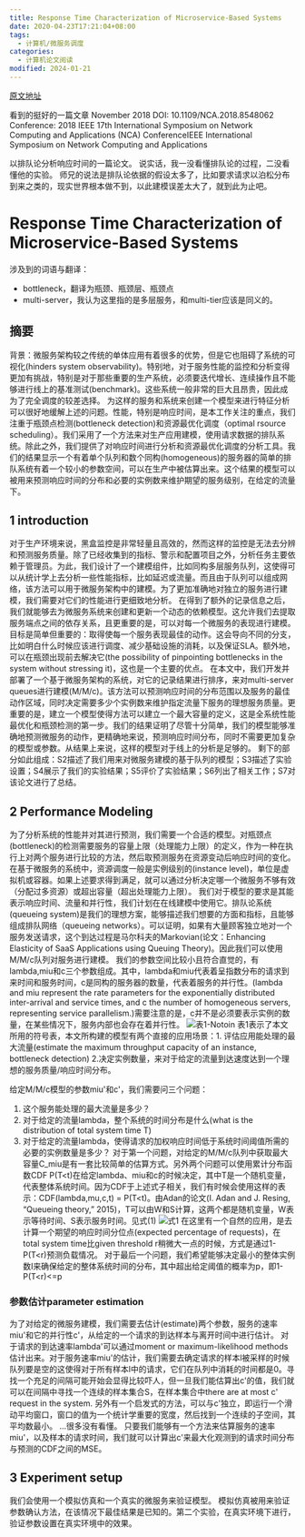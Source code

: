 ```yaml
---
title: Response Time Characterization of Microservice-Based Systems
date: 2020-04-23T17:21:04+08:00
tags:
  - 计算机/微服务调度
categories:
  - 计算机论文阅读
modified: 2024-01-21
---
```


[原文地址](https://github.com/wtysos11/blogWiki/issues/23)

看到的挺好的一篇文章
November 2018
DOI: 10.1109/NCA.2018.8548062
Conference: 2018 IEEE 17th International Symposium on Network Computing and Applications (NCA)
ConferenceIEEE International Symposium on Network Computing and Applications

以排队论分析响应时间的一篇论文。
说实话，我一没看懂排队论的过程，二没看懂他的实验。
师兄的说法是排队论依据的假设太多了，比如要求请求以泊松分布到来之类的，现实世界根本做不到，以此建模误差太大了，就到此为止吧。

# Response Time Characterization of Microservice-Based Systems
涉及到的词语与翻译：
* bottleneck，翻译为瓶颈、瓶颈层、瓶颈点
* multi-server，我认为这里指的是多层服务，和multi-tier应该是同义的。
## 摘要
背景：微服务架构较之传统的单体应用有着很多的优势，但是它也阻碍了系统的可视化(hinders system observability)。特别地，对于服务性能的监控和分析变得更加有挑战，特别是对于那些重要的生产系统，必须要迭代增长、连续操作且不能够进行线上的基准测试(benchmark)。这些系统一般非常的巨大且昂贵，因此成为了完全调度的较差选择。
为这样的服务和系统来创建一个模型来进行特征分析可以很好地缓解上述的问题。性能，特别是响应时间，是本工作关注的重点，我们注重于瓶颈点检测(bottleneck detection)和资源最优化调度（optimal rsource scheduling）。我们采用了一个方法来对生产应用建模，使用请求数据的排队系统。除此之外，我们提供了对响应时间进行分析和资源最优化调度的分析工具。我们的结果显示一个有着单个队列和数个同构(homogeneous)的服务器的简单的排队系统有着一个较小的参数空间，可以在生产中被估算出来。这个结果的模型可以被用来预测响应时间的分布和必要的实例数来维护期望的服务级别，在给定的流量下。

## 1 introduction
对于生产环境来说，黑盒监控是非常轻量且高效的，然而这样的监控是无法去分辨和预测服务质量。除了已经收集到的指标、警示和配置项目之外，分析任务主要依赖于管理员。为此，我们设计了一个建模组件，比如同构多层服务队列，这使得可以从统计学上去分析一些性能指标，比如延迟或流量。而且由于队列可以组成网络，该方法可以用于微服务架构中的建模。为了更加准确地对独立的服务进行建模，我们需要对它们的性能进行更细致地分析。
在得到了额外的记录信息之后，我们就能够去为微服务系统来创建和更新一个动态的依赖模型。这允许我们去提取服务端点之间的依存关系，且更重要的是，可以对每一个微服务的表现进行建模。目标是简单但重要的：取得使每一个服务表现最佳的动作。这会导向不同的分支，比如明白什么时候应该进行调度、减少基础设施的消耗，以及保证SLA。额外地，可以在瓶颈出现前去解决它(the possibility of pinpointing bottlenecks in the system without stressing it)，这也是一个主要的优点。
在本文中，我们开发并部署了一个基于微服务架构的系统，对它的记录结果进行排序，来对multi-server queues进行建模(M/M/c)。该方法可以预测响应时间的分布范围以及服务的最佳动作区域，同时决定需要多少个实例数来维护指定流量下服务的理想服务质量。更重要的是，建立一个模型使得方法可以建立一个最大容量的定义，这是全系统性能最优化和瓶颈检测的第一步。我们的结果证明了尽管十分简单，我们的模型能够准确地预测微服务的动作，更精确地来说，预测响应时间分布，同时不需要更加复杂的模型或参数。从结果上来说，这样的模型对于线上的分析是足够的。
剩下的部分如此组成：S2描述了我们用来对微服务建模的基于队列的模型；S3描述了实验设置；S4展示了我们的实验结果；S5评价了实验结果；S6列出了相关工作；S7对该论文进行了总结。

## 2 Performance Modeling
为了分析系统的性能并对其进行预测，我们需要一个合适的模型。对瓶颈点(bottleneck)的检测需要服务的容量上限（处理能力上限）的定义，作为一种在执行上对两个服务进行比较的方法，然后取预测服务在资源变动后响应时间的变化。在基于微服务的系统中，资源调度一般是实例级别的(instance level)，单位是虚拟机或容器。如果上述要求得到满足，就可以通过分析决定哪一个微服务不够有效（分配过多资源）或超出容量（超出处理能力上限）。
我们对于模型的要求是其能表示响应时间、流量和并行性，我们计划在在线建模中使用它。排队论系统(queueing system)是我们的理想方案，能够描述我们想要的方面和指标，且能够组成排队网络（queueing networks）。可以证明，如果有大量顾客独立地对一个服务发送请求，这个到达过程是马尔科夫的Markovian(论文：Enhancing Elasticity of SaaS Applications using Queuing Theory)。因此我们可以使用M/M/c队列对服务进行建模。
我们的参数空间比较小且符合直觉的，有lambda,miu和c三个参数组成。其中，lambda和miu代表着呈指数分布的请求到来时间和服务时间，c是同构的服务器的数量，代表着服务的并行性。(lambda and miu represent the rate parameters for the exponentially distributed inter-arrival and service times, and c the number of homogeneous servers, representing service parallelism.)需要注意的是，c并不是必须要表示实例的数量，在某些情况下，服务内部也会存在着并行性。
![表1-Notoin](https://user-images.githubusercontent.com/21279827/80081261-4ac83200-8585-11ea-8a79-5424bb89bbfb.png)
表1表示了本文所用的符号表，本文所构建的模型有两个直接的应用场景：1. 评估应用能处理的最大流量(estimate the maximum throughput capacity of an instance, bottleneck detection) 2.决定实例数量，来对于给定的流量到达速度达到一个理想的服务质量/响应时间分布。

给定M/M/c模型的参数miu'和c'，我们需要问三个问题：
1. 这个服务能处理的最大流量是多少？
2. 对于给定的流量lambda，整个系统的时间分布是什么(what is the distribution of total system time T)
3. 对于给定的流量lambda，使得请求的加权响应时间低于系统时间阈值所需的必要的实例数量是多少？
对于第一个问题，对给定的M/M/c队列中获取最大容量C_miu是有一套比较简单的估算方式。另外两个问题可以使用累计分布函数CDF P(T\<t)在给定lambda、miu和c的时候决定，其中T是一个随机变量，代表整体系统时间。因为CDF于上述式子相关，我们有时候会使用这样的表示：CDF(lambda,mu,c,t) = P(T\<t)。由Adan的论文(I. Adan and J. Resing, “Queueing theory,” 2015)，T可以由W和S计算，这两个都是随机变量，W表示等待时间、S表示服务时间。见式(1)
![式1](https://user-images.githubusercontent.com/21279827/80081249-4734ab00-8585-11ea-87fa-9b8fab15ac82.png)
在这里有一个自然的应用，是去计算一个期望的响应时间分位点(expected percentage of requests)，在total system time比given threshold r稍微大一点的时候，方式是通过1-P(T<r)预测负载情况。
对于最后一个问题，我们希望能够决定最小的整体实例数I来确保给定的整体系统时间的分布，其中超出给定阈值的概率为p，即1-P(T<r)<=p

### 参数估计parameter estimation
为了对给定的微服务建模，我们需要去估计(estimate)两个参数，服务的速率miu'和它的并行性c'，从给定的一个请求的到达样本与离开时间中进行估计。
对于请求的到达速率lambda'可以通过moment or maximum-likelihood methods估计出来。对于服务速率miu'的估计，我们需要去确定请求的样本l被采样的时候队列要是空的这使得对于所有样本l中的请求，它们在队列中消耗的时间都是0。寻找一个充足的间隔可能开始会显得比较吓人，但一旦我们能估算出c'的值，我们就可以在间隔中寻找一个连续的样本集合S，在样本集合中there are at most c' request in the system.
另外有一个启发式的方法，可以与c'独立，即运行一个滑动平均窗口，窗口的值为一个统计学重要的宽度，然后找到一个连续的子空间，其平均数最小。
...很多没有看懂。
只要我们能够有一个方法来估算服务的速率miu'，以及样本的请求时间，我们就可以计算出c'来最大化观测到的请求时间分布与预测的CDF之间的MSE。

## 3 Experiment setup
我们会使用一个模拟仿真和一个真实的微服务来验证模型。
模拟仿真被用来验证参数确认方法，在该情况下最佳结果是已知的。第二个实验，在真实环境下进行，验证参数设置在真实环境中的效果。